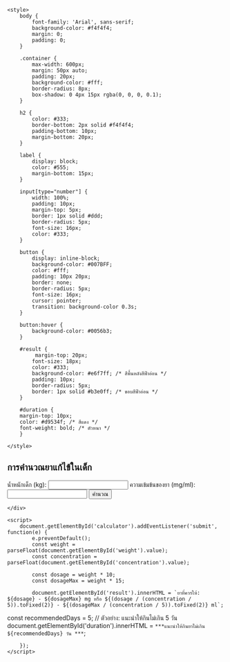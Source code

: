 <!DOCTYPE html>
<html lang="en">

<head>
    <meta charset="UTF-8">
    <meta name="viewport" content="width=device-width, initial-scale=1.0">
    <title>การคำนวณยาแก้ไข้พาราเซตามอลในเด็ก</title>
    <link rel="stylesheet" href="https://cdnjs.cloudflare.com/ajax/libs/font-awesome/6.0.0-beta3/css/all.min.css">

    <style>
        body {
            font-family: 'Arial', sans-serif;
            background-color: #f4f4f4;
            margin: 0;
            padding: 0;
        }

        .container {
            max-width: 600px;
            margin: 50px auto;
            padding: 20px;
            background-color: #fff;
            border-radius: 8px;
            box-shadow: 0 4px 15px rgba(0, 0, 0, 0.1);
        }

        h2 {
            color: #333;
            border-bottom: 2px solid #f4f4f4;
            padding-bottom: 10px;
            margin-bottom: 20px;
        }

        label {
            display: block;
            color: #555;
            margin-bottom: 15px;
        }

        input[type="number"] {
            width: 100%;
            padding: 10px;
            margin-top: 5px;
            border: 1px solid #ddd;
            border-radius: 5px;
            font-size: 16px;
            color: #333;
        }

        button {
            display: inline-block;
            background-color: #007BFF;
            color: #fff;
            padding: 10px 20px;
            border: none;
            border-radius: 5px;
            font-size: 16px;
            cursor: pointer;
            transition: background-color 0.3s;
        }

        button:hover {
            background-color: #0056b3;
        }

        #result {
             margin-top: 20px;
            font-size: 18px;
            color: #333;
            background-color: #e6f7ff; /* สีพื้นหลังสีฟ้าอ่อน */
            padding: 10px;
            border-radius: 5px;
            border: 1px solid #b3e0ff; /* ขอบสีฟ้าอ่อน */
        }

        #duration {
        margin-top: 10px;
        color: #d9534f; /* สีแดง */
        font-weight: bold; /* ตัวหนา */
        }

    </style>
</head>

<body>
    <div class="container">
        <h2>การคำนวณยาแก้ไข้ในเด็ก</h2>
        <form id="calculator">
            <label>
                <i class="fas fa-weight fa-lg"></i> น้ำหนักเด็ก (kg):
                <input type="number" id="weight" required>
            </label>
            <label>
                <i class="fas fa-pills fa-lg"></i> ความเข้มข้นของยา (mg/ml):
                <input type="number" id="concentration" required>
            </label>
            <button type="submit">คำนวณ</button>
        </form>
        <div id="result"></div> <div id="duration"></div>

    </div>

    <script>
        document.getElementById('calculator').addEventListener('submit', function(e) {
            e.preventDefault();
            const weight = parseFloat(document.getElementById('weight').value);
            const concentration = parseFloat(document.getElementById('concentration').value);

            const dosage = weight * 10; 
            const dosageMax = weight * 15; 

            document.getElementById('result').innerHTML = `ยาที่ควรให้: ${dosage} - ${dosageMax} mg หรือ ${(dosage / (concentration / 5)).toFixed(2)} - ${(dosageMax / (concentration / 5)).toFixed(2)} ml`;

const recommendedDays = 5; // ตัวอย่าง: แนะนำให้กินไม่เกิน 5 วัน
    document.getElementById('duration').innerHTML = `***แนะนำให้กินยาไม่เกิน ${recommendedDays} วัน ***`;

        });
    </script>
</body>

</html>

